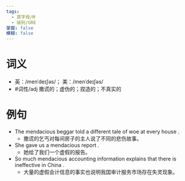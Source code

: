```yaml
---
tags:
  - 首字母/M
  - 级别/GRE
掌握: false
模糊: false
---
```

# 词义
- 英：/menˈdeɪʃəs/； 美：/menˈdeɪʃəs/
- #词性/adj  撒谎的；虚伪的；捏造的；不真实的
# 例句
- The mendacious beggar told a different tale of woe at every house .
	- 撒谎的乞丐对每间房子的主人说了不同的悲伤故事。
- She gave us a mendacious report .
	- 她给了我们一个虚假的报告。
- So much mendacious accounting information explains that there is ineffective in China .
	- 大量的虚假会计信息的事实也说明我国审计服务市场存在失灵现象。
